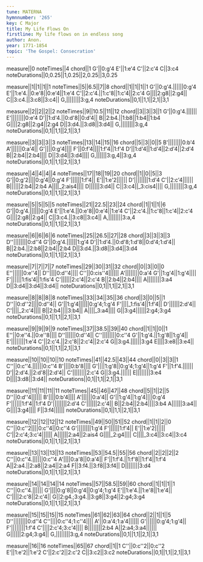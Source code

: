 ```yaml
---
tune: MATERNA
hymnnumber: '265'
key: C Major
title: My Life Flows On
firstline: My life flows on in endless song
author: Anon.
year: 1771-1854
topic: 'The Gospel: Consecration'
---
```

measure||0
noteTimes||4
chord||1
G'||0:g'4
E'||1:e'4
C'||2:c'4
C||3:c4
noteDurations||0,0.25||1,0.25||2,0.25||3,0.25

measure||1||1||1||1
noteTimes||5||6.5||7||8
chord||1||1||1||1
G'||0:g'4.||||||0:g'4
E'||1:e'4.||0:e'8||0:e'4||1:e'4
C'||2:c'4.||1:c'8||1:c'4||2:c'4
G||||2:g8||2:g4||
C||3:c4.||3:c8||3:c4||
G,||||||||3:g,4
noteDurations||0,1||1,1||2,1||3,1

measure||2||2||2||2
noteTimes||9||10.5||11||12
chord||3||3||3||1
G'||0:g'4.||||||
E'||||||||0:e'4
D'||1:d'4.||0:d'8||0:d'4||
B||2:b4.||1:b8||1:b4||1:b4
G||||2:g8||2:g4||2:g4
D||3:d4.||3:d8||3:d4||
G,||||||||3:g,4
noteDurations||0,1||1,1||2,1||3,1

measure||3||3||3||3
noteTimes||13||14||15||16
chord||5||3||0||5
B'||||||||0:b'4
A'||||||0:a'4||
G'||||0:g'4||||
F'||0:f'4||||1:f'4||1:f'4
D'||1:d'4||1:d'4||2:d'4||2:d'4
B||2:b4||2:b4||||
D||3:d4||3:d4||||
G,||||||3:g,4||3:g,4
noteDurations||0,1||1,1||2,1||3,1

measure||4||4||4||4
noteTimes||17||18||19||20
chord||1||0||5||3
G'||0:g'2||||0:g'4||0:g'4
F'||||||1:f'4||
E'||1:e'2||||||
D'||||||||1:d'4
C'||2:c'4||||||
B||||||2:b4||2:b4
A||||_2:ais4||||
D||||||3:d4||
C||3:c4||_3:cis4||||
G,||||||||3:g,4
noteDurations||0,1||1,1||2,1||3,1

measure||5||5||5||5
noteTimes||21||22.5||23||24
chord||1||1||1||6
G'||0:g'4.||||||0:g'4
E'||1:e'4.||0:e'8||0:e'4||1:e'4
C'||2:c'4.||1:c'8||1:c'4||2:c'4
G||||2:g8||2:g4||
C||3:c4.||3:c8||3:c4||
A,||||||||3:a,4
noteDurations||0,1||1,1||2,1||3,1

measure||6||6||6||6
noteTimes||25||26.5||27||28
chord||3||3||3||3
D''||||||||0:d''4
G'||0:g'4.||||||1:g'4
D'||1:d'4.||0:d'8;1:d'8||0:d'4;1:d'4||
B||2:b4.||2:b8||2:b4||2:b4
D||3:d4.||3:d8||3:d4||3:d4
noteDurations||0,1||1,1||2,1||3,1

measure||7||7||7||7
noteTimes||29||30||31||32
chord||0||3||0||0
E''||||||0:e''4||
D''||||0:d''4||||
C''||0:cis''4||||||
A'||||||||0:a'4
G'||1:g'4||1:g'4||||
F'||||||1:fis'4||1:fis'4
C'||||||2:c'4||2:c'4
B||2:b4||2:b4||||
A||||||||3:a4
D||3:d4||3:d4||3:d4||
noteDurations||0,1||1,1||2,1||3,1

measure||8||8||8||8
noteTimes||33||34||35||36
chord||3||0||5||1
D''||0:d''2||||0:d''4||
G'||1:g'4||||||0:g'4;1:g'4
F'||||_1:fis'4||1:f'4||
D'||||||2:d'4||
C'||||_2:c'4||||
B||2:b4||||3:b4||
A||||_3:a4||||
G||3:g4||||||2:g4;3:g4
noteDurations||0,1||1,1||2,1||3,1

measure||9||9||9||9
noteTimes||37||38.5||39||40
chord||1||1||0||1
E''||0:e''4.||0:e''8||||
D''||||||0:d''4||
C''||||||||0:c''4
G'||1:g'4.||1:g'8||1:g'4||
E'||||||||1:e'4
C'||2:c'4.||2:c'8||2:c'4||2:c'4
G||3:g4.||||||3:g4
E||||3:e8||3:e4||
noteDurations||0,1||1,1||2,1||3,1

measure||10||10||10||10
noteTimes||41||42.5||43||44
chord||0||3||3||1
C''||0:c''4.||||||0:c''4
B'||||0:b'8||||
G'||||1:g'8||0:g'4;1:g'4||1:g'4
F'||1:f'4.||||||
D'||2:d'4.||2:d'8||2:d'4||
C'||||||||2:c'4
G||3:g4.||||||
E||||||||3:e4
D||||3:d8||3:d4||
noteDurations||0,1||1,1||2,1||3,1

measure||11||11||11||11
noteTimes||45||46||47||48
chord||5||1||2||5
D''||0:d''4||||||
B'||||0:b'4||||
A'||||||0:a'4||
G'||1:g'4||1:g'4||||0:g'4
F'||||||1:f'4||1:f'4
D'||||||||2:d'4
C'||||||2:c'4||
B||2:b4||2:b4||||3:b4
A||||||3:a4||
G||||3:g4||||
F||3:f4||||||
noteDurations||0,1||1,1||2,1||3,1

measure||12||12||12||12
noteTimes||49||50||51||52
chord||1||1||2||0
C''||0:c''2||||0:c''4||0:c''4
G'||||||||1:g'4
F'||||||1:f'4||
E'||1:e'2||||||
C'||2:c'4;3:c'4||||||
A||||||2:a4||2:ais4
G||||_2:g4||||
C||||_3:c4||3:c4||3:c4
noteDurations||0,1||1,1||2,1||3,1

measure||13||13||13||13
noteTimes||53||54.5||55||56
chord||2||2||2||2
C''||0:c''4.||||||0:c''4
A'||||0:a'8||0:a'4||
F'||1:f'4.||1:f'8||1:f'4||1:f'4
A||2:a4.||2:a8||2:a4||2:a4
F||3:f4.||3:f8||3:f4||
D||||||||3:d4
noteDurations||0,1||1,1||2,1||3,1

measure||14||14||14||14
noteTimes||57||58.5||59||60
chord||1||1||1||1
C''||0:c''4.||||||
G'||||0:g'8||0:g'4||0:g'4;1:g'4
E'||1:e'4.||1:e'8||1:e'4||
C'||||2:c'8||2:c'4||
G||2:g4.;3:g4.||3:g8||3:g4||2:g4;3:g4
noteDurations||0,1||1,1||2,1||3,1

measure||15||15||15||15
noteTimes||61||62||63||64
chord||2||1||1||5
D''||||||||0:d''4
C''||||0:c''4;1:c''4||||
A'||0:a'4;1:a'4||||||
G'||||||0:g'4;1:g'4||
F'||||||||1:f'4
C'||||2:c'4;3:c'4||||
B||||||||2:b4
A||2:a4;3:a4||||||
G||||||2:g4;3:g4||
G,||||||||3:g,4
noteDurations||0,1||1,1||2,1||3,1

measure||16||16
noteTimes||65||67
chord||1||1
C''||0:c''2||0:c''2
E'||1:e'2||1:e'2
C'||2:c'2||2:c'2
C||3:c2||3:c2
noteDurations||0,1||1,1||2,1||3,1

